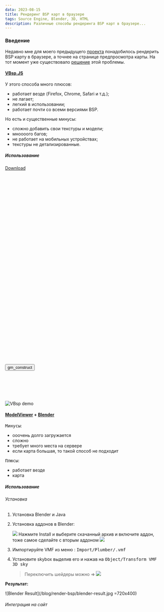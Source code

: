 ```yaml
---
data: 2023-08-15
title: Рендеринг BSP карт в браузере
tags: Source Engine, Blender, 3D, HTML
description: Различные способы рендеринга BSP карт в браузере...
---
```


### Введение

Недавно мне для моего предыдущего [проекта](https://github.com/zachey01/MimiCMS) понадобилось рендерить BSP карту в браузере, а точнее на странице предпросмотра карты. На тот момент уже существовало [решение](https://github.com/MDFL64/vbsp.js) этой проблемы.

#### [VBsp.JS](https://github.com/MDFL64/vbsp.js)

У этого способа много плюсов:

- работает везде (Firefox, Chrome, Safari и т.д.);
- не лагает;
- легкий в использовании;
- работает почти со всеми версиями BSP.

Но есть и существенные минусы:

- сложно добавить свои текстуры и модели;
- мноооого багов;
- не работает на мобильных устройствах;
- текстуры не детализированные.

##### Использование

[Download](/blog/render-bsp/VBsp-demo.zip)

<pre><code>
<div id="render" style="width: 800px; height: 600px; display: inline-block;"></div>
<button onclick='map.loadMap("https://cdn.zachey.space/assets/gm_construct.bsp");'>gm_construct</button>

<script src="vbsp.js"></script>
<script>
var map = new VBSP();
map.ready(function() {
map.initRenderer(document.getElementById("render"));
});
</script>

</code></pre>

![VBsp demo](/blog/render-bsp/vbsp-demo.png)

#### [ModelViewer](https://modelviewer.dev) + [Blender](https://www.blender.org/)

<kbd>Минусы</kbd>:

- ооочень долго загружается
- сложно
- требует много места на сервере
- если карта большая, то такой способ не подходит

<kbd>Плюсы</kbd>:

- работает везде
- карта

##### Использование

###### Установка

1. Установка Blender и Java
2. Установка аддонов в Blender:

   ![](/blog/render-bsp/blender-addon1.png)
   Нажмите Install и выберите скачанный архив и включите аддон, тоже самое сделайте с вторым аддоном
   ![](/blog/render-bsp/blender-addon2.png)

3. Импортируйте VMF из меню : <kbd>Import/Plumber/.vmf</kbd>
4. Установите skybox выделив его и нажав на <kbd>Object/Transform VMF 3D sky</kbd>
   > Переключить шейдеры можно => ![](/blog/render-bsp/blender-addon3.png)

**Результат:**

![Blender Result](/blog/render-bsp/blender-result.jpg =720x400)

###### Интеграция на сайт
